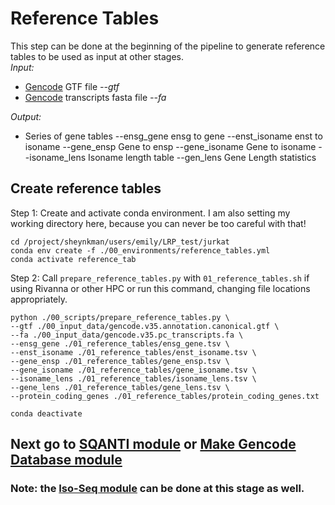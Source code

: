 # Reference Tables
This step can be done at the beginning of the pipeline to generate reference tables to be used as input at other stages. <br />
_Input:_ <br />
- [Gencode](https://www.gencodegenes.org/) GTF file _--gtf_
- [Gencode](https://www.gencodegenes.org/) transcripts fasta file _--fa_

_Output:_ <br />
- Series of gene tables
  --ensg_gene	ensg to gene 
  --enst_isoname	enst to isoname 
  --gene_ensp	Gene to ensp 
  --gene_isoname	Gene to isoname 
  --isoname_lens	Isoname length table 
  --gen_lens	Gene Length statistics 

## Create reference tables
Step 1: Create and activate conda environment. I am also setting my working directory here, because you can never be too careful with that! <br />
```
cd /project/sheynkman/users/emily/LRP_test/jurkat
conda env create -f ./00_environments/reference_tables.yml
conda activate reference_tab
```
Step 2: Call `prepare_reference_tables.py` with `01_reference_tables.sh` if using Rivanna or other HPC or run this command, changing file locations appropriately. <br />
```
python ./00_scripts/prepare_reference_tables.py \
--gtf ./00_input_data/gencode.v35.annotation.canonical.gtf \
--fa ./00_input_data/gencode.v35.pc_transcripts.fa \
--ensg_gene ./01_reference_tables/ensg_gene.tsv \
--enst_isoname ./01_reference_tables/enst_isoname.tsv \
--gene_ensp ./01_reference_tables/gene_ensp.tsv \
--gene_isoname ./01_reference_tables/gene_isoname.tsv \
--isoname_lens ./01_reference_tables/isoname_lens.tsv \
--gene_lens ./01_reference_tables/gene_lens.tsv \
--protein_coding_genes ./01_reference_tables/protein_coding_genes.txt

conda deactivate
```

## Next go to [SQANTI module](https://github.com/efwatts/LRP_Troubleshooting/tree/main/02_SQANTI) or [Make Gencode Database module](https://github.com/efwatts/LRP_Troubleshooting/tree/main/02_make_gencode_database)
### Note: the [Iso-Seq module](https://github.com/efwatts/LRP_Troubleshooting/tree/main/01_Iso-Seq) can be done at this stage as well. 
